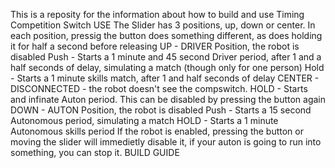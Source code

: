 This is a reposity for the information about how to build and use Timing Competition Switch
USE
The Slider has 3 positions, up, down or center. In each position, pressig the button does something different, as does holding it for half a second before releasing
UP - DRIVER Position, the robot is disabled
    Push - Starts a 1 minute and 45 second Driver period, after 1 and a half seconds of delay, simulating a match (though only for one person)
    Hold - Starts a 1 minute skills match, after 1 and half seconds of delay
CENTER - DISCONNECTED - the robot doesn't see the compswitch.
    HOLD - Starts and infinate Auton period. This can be disabled by pressing the button again
DOWN - AUTON Position, the robot is disabled
    Push - Starts a 15 second Autonomous period, simulating a match
    HOLD - Starts a 1 minute Autonomous skills period
If the robot is enabled, pressing the button or moving the slider will immedietly disable it, if your auton is going to run into something, you can stop it.
BUILD GUIDE
